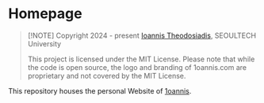# Homepage
>
> [!NOTE]
> Copyright 2024 - present [Ioannis Theodosiadis](mailto:ioannis@seoultech.ac.kr), SEOULTECH University
>
> This project is licensed under the MIT License.
> Please note that while the code is open source, the logo and branding
> of 1oannis.com are proprietary and not covered by the MIT License.

This repository houses the personal Website of [1oannis](https://github.com/1oannis).
